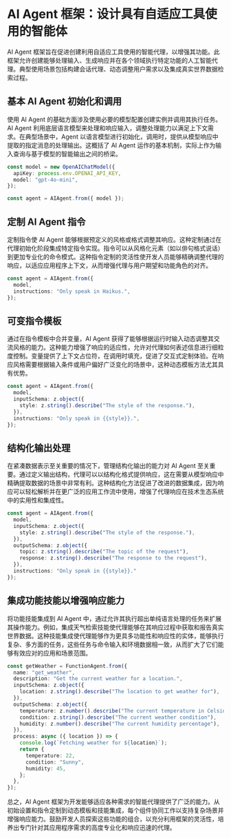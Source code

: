 # AI Agent 框架：设计具有自适应工具使用的智能体

AI Agent 框架旨在促进创建利用自适应工具使用的智能代理，以增强其功能。此框架允许创建能够处理输入、生成响应并在各个领域执行特定功能的人工智能代理。典型使用场景包括构建会话代理、动态调整用户需求以及集成真实世界数据检索过程。

## 基本 AI Agent 初始化和调用

使用 AI Agent 的基础方面涉及使用必要的模型配置创建实例并调用其执行任务。AI Agent 利用底层语言模型来处理和响应输入，调整处理能力以满足上下文需求。在典型场景中，Agent 以语言模型进行初始化，调用时，提供从模型响应中提取的指定消息的处理输出。这概括了 AI Agent 运作的基本机制，实际上作为输入查询与基于模型的智能输出之间的桥梁。

```ts file="/Users/chao/Projects/blocklet/aigne-framework/docs-examples/test/concepts/ai-agent.test.ts" region="example-agent-basic-create-agent"
const model = new OpenAIChatModel({
  apiKey: process.env.OPENAI_API_KEY,
  model: "gpt-4o-mini",
});

const agent = AIAgent.from({ model });
```

## 定制 AI Agent 指令

定制指令使 AI Agent 能够根据预定义的风格或格式调整其响应。这种定制通过在代理初始化阶段集成特定指令实现。指令可以从风格化元素（如以俳句格式说话）到更加专业化的命令模式。这种指令定制的灵活性使开发人员能够精确调整代理的响应，以适应应用程序上下文，从而增强代理与用户期望和功能角色的对齐。

```ts file="/Users/chao/Projects/blocklet/aigne-framework/docs-examples/test/concepts/ai-agent.test.ts" region="example-agent-custom-instructions-create-agent"
const agent = AIAgent.from({
  model,
  instructions: "Only speak in Haikus.",
});
```

## 可变指令模板

通过在指令模板中合并变量，AI Agent 获得了能够根据运行时输入动态调整其交流风格的能力。这种能力增强了响应的适应性，允许对代理如何表述信息进行细粒度控制。变量提供了上下文占位符，在调用时填充，促进了交互式定制体验。在响应风格需要根据输入条件或用户偏好广泛变化的场景中，这种动态模板方法尤其具有优势。

```ts file="/Users/chao/Projects/blocklet/aigne-framework/docs-examples/test/concepts/ai-agent.test.ts" region="example-agent-custom-instructions-with-variables-create-agent"
const agent = AIAgent.from({
  model,
  inputSchema: z.object({
    style: z.string().describe("The style of the response."),
  }),
  instructions: "Only speak in {{style}}.",
});
```

## 结构化输出处理

在紧凑数据表示至关重要的情况下，管理结构化输出的能力对 AI Agent 至关重要。通过定义输出结构，代理可以以结构化格式提供响应，这在需要从模型响应中精确提取数据的场景中非常有利。这种结构化方法促进了改进的数据集成，因为响应可以轻松解析并在更广泛的应用工作流中使用，增强了代理响应在技术生态系统中的实用性和集成性。

```ts file="/Users/chao/Projects/blocklet/aigne-framework/docs-examples/test/concepts/ai-agent.test.ts" region="example-agent-structured-output-create-agent"
const agent = AIAgent.from({
  model,
  inputSchema: z.object({
    style: z.string().describe("The style of the response."),
  }),
  outputSchema: z.object({
    topic: z.string().describe("The topic of the request"),
    response: z.string().describe("The response to the request"),
  }),
  instructions: "Only speak in {{style}}."
});
```

## 集成功能技能以增强响应能力

将功能技能集成到 AI Agent 中，通过允许其执行超出单纯语言处理的任务来扩展其操作能力。例如，集成天气检索技能使代理能够在其响应过程中获取和报告真实世界数据。这种技能集成使代理能够作为更具多功能性和响应性的实体，能够执行复杂、多方面的任务，这些任务与命令输入和环境数据相一致，从而扩大了它们能够有效应对的应用和场景范围。

```ts file="/Users/chao/Projects/blocklet/aigne-framework/docs-examples/test/concepts/ai-agent.test.ts" region="example-agent-with-skills-create-skill"
const getWeather = FunctionAgent.from({
  name: "get_weather",
  description: "Get the current weather for a location.",
  inputSchema: z.object({
    location: z.string().describe("The location to get weather for"),
  }),
  outputSchema: z.object({
    temperature: z.number().describe("The current temperature in Celsius"),
    condition: z.string().describe("The current weather condition"),
    humidity: z.number().describe("The current humidity percentage"),
  }),
  process: async ({ location }) => {
    console.log(`Fetching weather for ${location}`);
    return {
      temperature: 22,
      condition: "Sunny",
      humidity: 45,
    };
  },
});
```

总之，AI Agent 框架为开发能够适应各种需求的智能代理提供了广泛的能力。从初始设置和指令定制到动态模板和技能集成，每个组件协同工作以支持复杂场景并增强响应能力。鼓励开发人员探索这些功能的组合，以充分利用框架的灵活性，培养出专门针对其应用程序需求的高度专业化和响应迅速的代理。